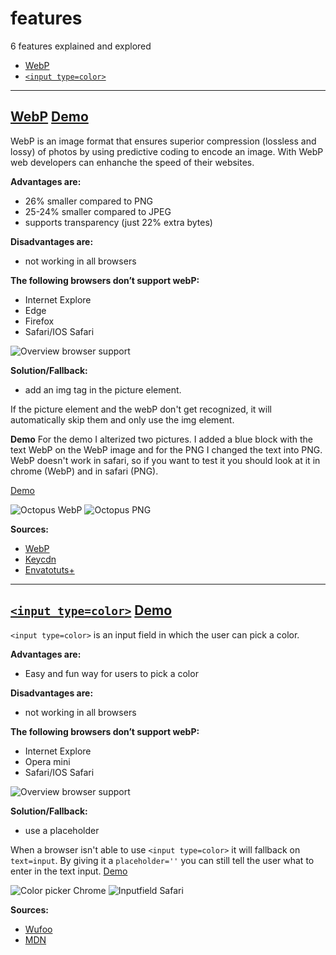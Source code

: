 # features

6 features explained and explored
- [WebP](#webp)
- [`<input type=color>`](#input)
---

## [WebP](#webp) [Demo](https://giuliam.github.io/browser-technologies/week2/feature1html/index.html)
WebP is an image format that ensures superior compression (lossless and lossy) of photos by using predictive coding to encode an image. With WebP web developers can enhanche the speed of their websites.

__Advantages are:__
- 26% smaller compared to PNG
- 25-24% smaller compared to JPEG
- supports transparency (just 22% extra bytes)

__Disadvantages are:__
- not working in all browsers

__The following browsers don’t support webP:__
- Internet Explore
- Edge
- Firefox
- Safari/IOS Safari

<img src="img/webp-browser.png" alt="Overview browser support">

__Solution/Fallback:__
- add an img tag in the picture element.

If the picture element and the webP don't get recognized, it will automatically skip them and only use the img element.

__Demo__
For the demo I alterized two pictures. I added a blue block with the text WebP on the WebP image and for the PNG I changed the text into PNG. WebP doesn't work in safari, so if you want to test it you should look at it in chrome (WebP) and in safari (PNG).

[Demo](https://giuliam.github.io/browser-technologies/week2/feature1html/index.html)

<img src="img/octo-chrome.png" alt="Octopus WebP">
<img src="img/octo-safari.png" alt="Octopus PNG">


__Sources:__
- [WebP](https://developers.google.com/speed/webp/)
- [Keycdn](https://www.keycdn.com/blog/convert-to-webp-the-successor-of-jpeg/)
- [Envatotuts+](https://code.tutsplus.com/tutorials/better-responsive-images-with-the-picture-element--net-36583)

---

## [`<input type=color>`](#input)  [Demo](https://giuliam.github.io/browser-technologies/week2/feature2html/index.html)
`<input type=color>` is an input field in which the user can pick a color.


__Advantages are:__
- Easy and fun way for users to pick a color

__Disadvantages are:__
- not working in all browsers

__The following browsers don’t support webP:__
- Internet Explore
- Opera mini
- Safari/IOS Safari

<img src="img/color-browser.png" alt="Overview browser support">

__Solution/Fallback:__
- use a placeholder

When a browser isn't able to use `<input type=color>` it will fallback on `text=input`. By giving it a `placeholder=''` you can still tell the user what to enter in the text input. [Demo](https://giuliam.github.io/browser-technologies/week2/feature2html/index.html)

<img src="img/color-chrome.png" alt="Color picker Chrome">
<img src="img/color-safari.png" alt="Inputfield Safari">

__Sources:__
- [Wufoo](https://www.wufoo.com/html5/types/6-color.html)
- [MDN](https://developer.mozilla.org/en-US/docs/Web/HTML/Element/input/color)


